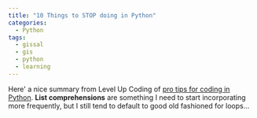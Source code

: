 ```yaml
---
title: "10 Things to STOP doing in Python"
categories:
  - Python
tags:
  - gissal
  - gis
  - python
  - learning
---
```


Here' a nice summary from Level Up Coding of <a href="https://levelup.gitconnected.com/10-things-i-stopped-doing-in-python-after-learning-from-the-pros-f8ea00922eb6">
pro tips for coding in Python</a>.  **List comprehensions** are something I need to start incorporating more frequently, but I still tend to default to good old fashioned for loops...
